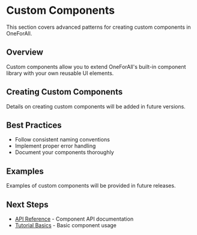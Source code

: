 # Custom Components

This section covers advanced patterns for creating custom components in OneForAll.

## Overview

Custom components allow you to extend OneForAll's built-in component library with your own reusable UI elements.

## Creating Custom Components

Details on creating custom components will be added in future versions.

## Best Practices

- Follow consistent naming conventions
- Implement proper error handling
- Document your components thoroughly

## Examples

Examples of custom components will be provided in future releases.

## Next Steps

- [API Reference](../api/components) - Component API documentation
- [Tutorial Basics](../tutorial-basics/components) - Basic component usage